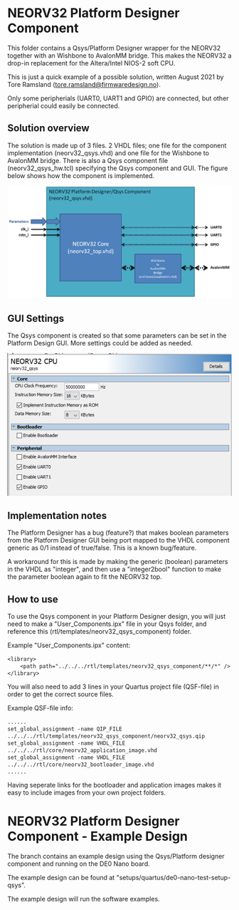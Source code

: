 # NEORV32 Platform Designer Component

This folder contains a Qsys/Platform Designer wrapper for the NEORV32 together with
an Wishbone to AvalonMM bridge. This makes the NEORV32 a drop-in replacement for the
Altera/Intel NIOS-2 soft CPU.

This is just a quick example of a possible solution, written August 2021 by
Tore Ramsland (tore.ramsland@firmwaredesign.no).

Only some peripherials (UART0, UART1 and GPIO) are connected, but other peripherial
could easily be connected.

## Solution overview

The solution is made up of 3 files. 2 VHDL files; one file for the component implementation
(neorv32_qsys.vhd) and one file for the Wishbone to AvalonMM bridge. There is also
a Qsys component file (neorv32_qsys_hw.tcl) specifying the Qsys component and GUI.
The figure below shows how the component is implemented.

![NEORV32 Qsys Component Solution](figures/overview.png)

## GUI Settings

The Qsys component is created so that some parameters can be set in the Platform Design
GUI. More settings could be added as needed.

![NEORV32 GUI Settings](figures/gui_settings.png)

## Implementation notes

The Platform Designer has a bug (feature?) that makes boolean parameters from the Platform
Designer GUI being port mapped to the VHDL component generic as 0/1 instead of true/false. 
This is a known bug/feature.

A workaround for this is made by making the generic (boolean) parameters in the VHDL
as "integer", and then use a "integer2bool" function to make the parameter boolean
again to fit the NEORV32 top.

## How to use

To use the Qsys component in your Platform Designer design, you will just need to
make a "User_Components.ipx" file in your Qsys folder, and reference this (rtl/templates/neorv32_qsys_component) folder.

Example "User_Components.ipx" content:
```
<library>
	<path path="../../../rtl/templates/neorv32_qsys_component/**/*" />
</library>
```

You will also need to add 3 lines in your Quartus project file (QSF-file) in order to
get the correct source files.

Example QSF-file info:
```
......
set_global_assignment -name QIP_FILE ../../../rtl/templates/neorv32_qsys_component/neorv32_qsys.qip
set_global_assignment -name VHDL_FILE ../../../rtl/core/neorv32_application_image.vhd
set_global_assignment -name VHDL_FILE ../../../rtl/core/neorv32_bootloader_image.vhd
......
```

Having seperate links for the bootloader and application images makes it easy to include images
from your own project folders.

# NEORV32 Platform Designer Component - Example Design

The branch contains an example design using the Qsys/Platform designer component
and running on the DE0 Nano board.

The example design can be found at "setups/quartus/de0-nano-test-setup-qsys".

The example design will run the software examples.
